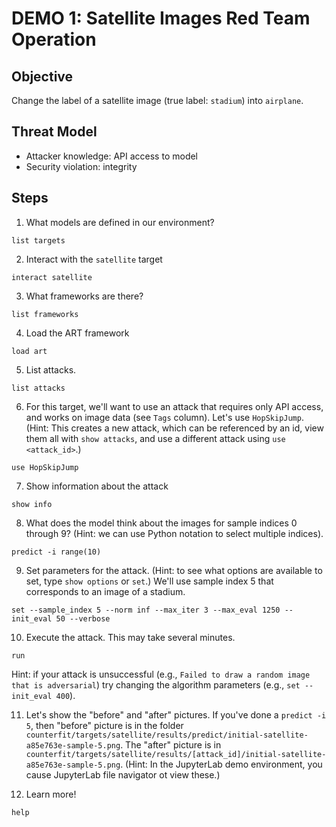 # DEMO 1: Satellite Images Red Team Operation

## Objective
Change the label of a satellite image (true label: `stadium`) into `airplane`.

## Threat Model
- Attacker knowledge: API access to model
- Security violation: integrity

## Steps
1. What models are defined in our environment?
  ```
  list targets
  ```


2. Interact with the `satellite` target
  ```
  interact satellite
  ```


3. What frameworks are there?
  ```
  list frameworks
  ```


4. Load the ART framework
  ```
  load art
  ```


5. List attacks.
  ```
  list attacks
  ```


6. For this target, we'll want to use an attack that requires only API access, and works on image data (see `Tags` column).  Let's use `HopSkipJump`.  (Hint: This creates a new attack, which can be referenced by an id, view them all with `show attacks`, and use a different attack using `use <attack_id>`.)
  ```
  use HopSkipJump
  ```


7. Show information about the attack
  ```
  show info
  ```


8. What does the model think about the images for sample indices 0 through 9? (Hint: we can use Python notation to select multiple indices).
  ```
  predict -i range(10)
  ```


9. Set parameters for the attack.  (Hint: to see what options are available to set, type `show options` or `set`.)  We'll use sample index 5 that corresponds to an image of a stadium.
  ```
  set --sample_index 5 --norm inf --max_iter 3 --max_eval 1250 --init_eval 50 --verbose
  ```


10. Execute the attack.  This may take several minutes.
  ```
  run
  ```
  Hint: if your attack is unsuccessful (e.g., `Failed to draw a random image that is adversarial`) try changing the algorithm parameters (e.g., `set --init_eval 400`).

11. Let's show the "before" and "after" pictures.  If you've done a `predict -i 5`, then "before" picture is in the folder `counterfit/targets/satellite/results/predict/initial-satellite-a85e763e-sample-5.png`.  The "after" picture is in `counterfit/targets/satellite/results/[attack_id]/initial-satellite-a85e763e-sample-5.png`. (Hint: In the JupyterLab demo environment, you cause JupyterLab file navigator ot view these.)


12. Learn more!
  ```
  help
  ```
